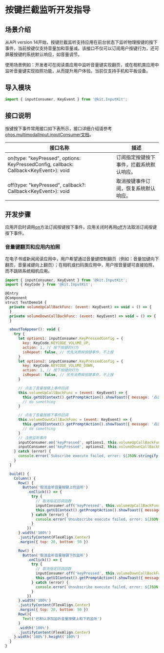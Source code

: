 # 按键拦截监听开发指导

<!--Kit: Input Kit-->
<!--Subsystem: MultimodalInput-->
<!--Owner: @zhaoxueyuan-->
<!--Designer: @hanruofei-->
<!--Tester: @Lyuxin-->
<!--Adviser: @Brilliantry_Rui-->

## 场景介绍

从API version 14开始，按键拦截监听支持应用在前台状态下监听物理按键的按下事件，当前按键仅支持音量加和音量减。该接口不仅可以订阅用户按键行为，还可屏蔽按键的系统默认响应，如音量调节。

使用场景例如：开发者可在阅读类应用中监听音量键实现翻页，或在相机类应用中监听音量键实现拍照功能，从而提升用户体验。当前仅支持手机和平板设备。

## 导入模块

```js
import { inputConsumer, KeyEvent } from '@kit.InputKit';
```

## 接口说明

按键按下事件常用接口如下表所示，接口详细介绍请参考[ohos.multimodalInput.inputConsumer文档](../../reference/apis-input-kit/js-apis-inputconsumer.md)。

| 接口名称  | 描述 |
| ------------------------------------------------------------ | -------------------------- |
| on(type: "keyPressed", options: KeyPressedConfig, callback: Callback\<KeyEvent>): void |订阅指定按键按下事件，拦截系统默认响应。  |
| off(type: "keyPressed", callback?: Callback\<KeyEvent>): void |取消按键事件订阅，恢复系统默认响应。  |

## 开发步骤

应用开启时调用[on](../../reference/apis-input-kit/js-apis-inputconsumer.md#inputconsumeronkeypressed16)方法订阅按键按下事件，应用关闭时再用[off](../../reference/apis-input-kit/js-apis-inputconsumer.md#inputconsumeroffkeypressed16)方法取消订阅按键按下事件。

### 音量键翻页和应用内拍照

在电子书或新闻阅读应用中，用户希望通过音量键控制翻页（例如：音量加键向下翻页，音量减键向上翻页）；在相机或扫码类应用中，用户按音量键可直接拍照，而不跳转系统相机应用。

```js
import { inputConsumer, KeyEvent } from '@kit.InputKit';
import { KeyCode } from '@kit.InputKit';

@Entry
@Component
struct TestDemo14 {
  private volumeUpCallBackFunc: (event: KeyEvent) => void = () => {
  }
  private volumeDownCallBackFunc: (event: KeyEvent) => void = () => {
  }

  aboutToAppear(): void {
    try {
      let options1: inputConsumer.KeyPressedConfig = {
        key: KeyCode.KEYCODE_VOLUME_UP,
        action: 1, // 按下按键的行为
        isRepeat: false, // 优先消费掉按键事件，不上报
      }
      let options2: inputConsumer.KeyPressedConfig = {
        key: KeyCode.KEYCODE_VOLUME_DOWN,
        action: 1, // 按下按键的行为
        isRepeat: false, // 优先消费掉按键事件，不上报
      }

      // 点击了音量按键上事件回调
      this.volumeUpCallBackFunc = (event: KeyEvent) => {
        this.getUIContext().getPromptAction().showToast({ message: '点击了音量按键上' })
        // do something
      }

      // 点击了音量按键下事件回调
      this.volumeDownCallBackFunc = (event: KeyEvent) => {
        this.getUIContext().getPromptAction().showToast({ message: '点击了音量按键下' })
        // do something
      }
      // 注册监听事件
      inputConsumer.on('keyPressed', options1, this.volumeUpCallBackFunc);
      inputConsumer.on('keyPressed', options2, this.volumeDownCallBackFunc);
    } catch (error) {
      console.error(`Subscribe execute failed, error: ${JSON.stringify(error, ["code", "message"])}`);
    }
  }

  build() {
    Column() {
      Row() {
        Button('取消监听音量按键上的监听')
          .onClick(() => {
            try {
              // 取消指定回调函数
              inputConsumer.off('keyPressed', this.volumeUpCallBackFunc);
              this.getUIContext().getPromptAction().showToast({ message: '取消监听音量按键上的监听事件成功！' })
            } catch (error) {
              console.error(`Unsubscribe execute failed, error: ${JSON.stringify(error, ["code", "message"])}`);
            }
          })
      }.width('100%')
      .justifyContent(FlexAlign.Center)
      .margin({ top: 20, bottom: 50 })

      Row() {
        Button('取消监听音量按键下的监听')
          .onClick(() => {
            try {
              // 取消指定回调函数
              inputConsumer.off('keyPressed', this.volumeDownCallBackFunc);
              this.getUIContext().getPromptAction().showToast({ message: '取消监听音量按键下的监听事件成功！' })
            } catch (error) {
              console.error(`Unsubscribe execute failed, error: ${JSON.stringify(error, ["code", "message"])}`);
            }
          })
      }.width('100%')
      .justifyContent(FlexAlign.Center)
      .margin({ top: 20, bottom: 50 })
      Row(){
        Text('已默认添加监听音量按键上和下的监听')
      }
      .width('100%')
      .justifyContent(FlexAlign.Center)
    }.width('100%').height('100%')
  }
}
```
